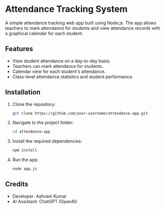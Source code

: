 # Attendance Tracking System

A simple attendance tracking web app built using Node.js. The app allows teachers to mark attendance for students and view attendance records with a graphical calendar for each student.

## Features
- View student attendance on a day-to-day basis.
- Teachers can mark attendance for students.
- Calendar view for each student's attendance.
- Class-level attendance statistics and student performance.

## Installation

1. Clone the repository:
   ```bash
   git clone https://github.com/your-username/attendance-app.git
2. Navigate to the project folder:
   ```bash
   cd attendance-app
3. Install the required dependencies:
   ```bash
   npm install
4. Run the app:
   ```bash
   node app.js
## Credits
- Developer: Ashvani Kumar
- AI Assistant: ChatGPT (OpenAI)
